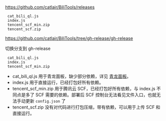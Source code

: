 <https://github.com/catlair/BiliTools/releases>

```
 cat_bili_ql.js
 index.js
 tencent_scf_min.zip
 tencent_scf.zip
```

<https://github.com/catlair/BiliTools/tree/gh-release/gh-release>

切换分支到 gh-release

```
 cat_bili_ql.js
 index.js
 tencent_scf_min.zip
```

- cat_bili_ql.js 用于青龙面板，缺少部分依赖，详见 [青龙面板](./青龙面板.md)。
- index.js 用于直接运行，已经打包好所有依赖。
- tencent_scf_min.zip 用于腾讯云 SCF，已经打包好所有依赖，与 index.js 不同点是多了 SCF 需要的依赖。部署后 SCF 控制台无法看见文件入口，也就无法手动更新 `config.json` 了
- tencent_scf.zip 没有对代码进行打包压缩，带有依赖，可以用于上传 SCF 和直接运行。
